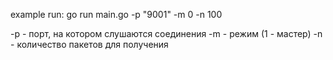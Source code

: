 example run: 
go run main.go -p "9001" -m 0 -n 100

-p - порт, на котором слушаются соединения
-m - режим (1 - мастер)
-n - количество пакетов для получения
